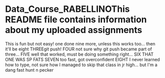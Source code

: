 # Data_Course_RABELLINOThis README file contains information about my uploaded assignments

This is fun but not easy!
one done nine more, unless this works too... then it'll be eight
THREEgit push!
FOUR not sure why git push became part of three...
FIVE well that worked, must be doing something right...
SIX THAT ONE WAS SP FATS
SEVEN too fast, got overconfident
EIGHT I never learned how to type, not sure how I managed to skip that class in jr high... but I'm a dang fast hunt n pecker
